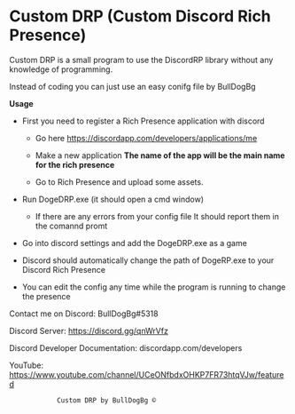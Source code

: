 # Custom DRP (Custom Discord Rich Presence)

Custom DRP is a small program to use the DiscordRP library without any knowledge of programming.

Instead of coding you can just use an easy conifg file
 by BullDogBg


**Usage**

- First you need to register a Rich Presence application with discord
     
	- Go here https://discordapp.com/developers/applications/me
     
	- Make a new application **The name of the app will be the main name for the rich presence**

	- Go to Rich Presence and upload some assets.
- Run DogeDRP.exe (it should open a cmd window)
    
	-  If there are any errors from your config file It should report them in the comannd promt
- Go into discord settings and add the DogeDRP.exe as a game

- Discord should automatically change the path of DogeRP.exe to your Discord Rich Presence


- You can edit the config any time while the program is running to change the presence


Contact me on Discord: BullDogBg#5318

Discord Server: https://discord.gg/qnWrVfz

Discord Developer Documentation: discordapp.com/developers

YouTube: https://www.youtube.com/channel/UCeONfbdxOHKP7FR73htqVJw/featured


				Custom DRP by BullDogBg ©



